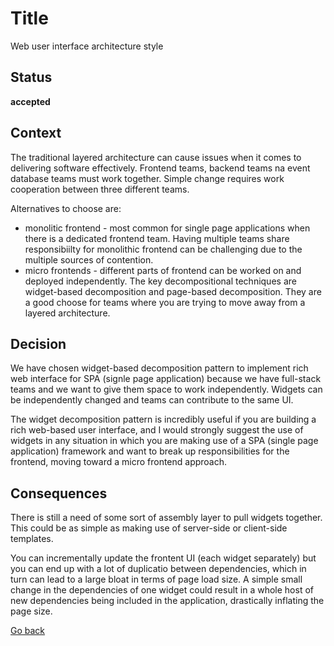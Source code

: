 # Title

Web user interface architecture style

## Status

**accepted**

## Context

The traditional layered architecture can cause issues when it comes to delivering software effectively. Frontend teams, backend teams na event database teams must work together. Simple change requires work cooperation between three different teams.  

Alternatives to choose are:  
* monolitic frontend - most common for single page applications when there is a dedicated frontend team. Having multiple teams share responsibiilty for monolithic frontend can be challenging due to the multiple sources of contention.  
* micro frontends - different parts of frontend can be worked on and deployed independently. The key decompositional techniques are widget-based decomposition and page-based decomposition. They are a good choose for teams where you are trying to move away from a layered architecture.  

## Decision

We have chosen widget-based decomposition pattern to implement rich web interface for SPA (signle page application) because we have full-stack teams and we want to give them space to work independently. Widgets can be independently changed and teams can contribute to the same UI.  

The widget decomposition pattern is incredibly useful if you are building a rich web-based user interface, and I would strongly suggest the use of widgets in any situation in which you are making use of a SPA (single page application) framework and want to break up responsibilities for the frontend, moving toward a micro frontend approach.  

## Consequences

There is still a need of some sort of assembly layer to pull widgets together. This could be as simple as making use of server-side or client-side templates.  

You can incrementally update the frontent UI (each widget separately) but you can end up with a lot of duplicatio between dependencies, which in turn can lead to a large bloat in terms of page load size. A simple small change in the dependencies of one widget could result in a whole host of new dependencies being included in the application, drastically inflating the page size.  

[Go back](./README.md)